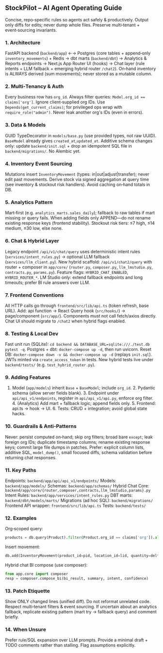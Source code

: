 ## StockPilot – AI Agent Operating Guide
Concise, repo‑specific rules so agents act safely & productively. Output only diffs for edits; never dump whole files. Preserve multi‑tenant + event‑sourcing invariants.

### 1. Architecture
FastAPI backend (`backend/app`) ←→ Postgres (core tables + append‑only `inventory_movements`) + Redis → dbt marts (`backend/dbt`) → Analytics & Reports endpoints → Next.js App Router UI (hooks) → Chat layer (rule intents + LLM fallback + emerging hybrid router `/chat2`). On‑hand inventory is ALWAYS derived (sum movements); never stored as a mutable column.

### 2. Multi‑Tenancy & Auth
Every business row has `org_id`. Always filter queries: `Model.org_id == claims['org']`. Ignore client‑supplied org IDs. Use `Depends(get_current_claims)`; for privileged ops wrap with `require_role("admin")`. Never leak another org's IDs (even in errors).

### 3. Data & Models
GUID TypeDecorator in `models/base.py` (use provided types, not raw UUID). `BaseModel` already gives `created_at`,`updated_at`. Additive schema changes only: update `backend/init.sql` + drop an idempotent SQL file in `backend/migrations/`. No Alembic yet.

### 4. Inventory Event Sourcing
Mutations insert `InventoryMovement` (types: in|out|adjust|transfer); never edit past movements. Derive stock via signed aggregation at query time (see inventory & stockout risk handlers). Avoid caching on‑hand totals in DB.

### 5. Analytics Pattern
Mart‑first (e.g. `analytics_marts.sales_daily`); fallback to raw tables if mart missing or query fails. When adding fields only APPEND—do not rename existing response keys (frontend stability). Stockout risk tiers: ≤7 high, ≤14 medium, ≤30 low, else none.

### 6. Chat & Hybrid Layer
Legacy endpoint `/api/v1/chat/query` uses deterministic intent rules (`services/intent_rules.py`) → optional LLM fallback (`services/llm_client.py`). New hybrid scaffold: `/api/v1/chat2/query` with router + composer in `app/core/` (`router.py`, `composer.py`, `llm_lmstudio.py`, `contracts.py`, `params.py`). Feature flags: `HYBRID_CHAT_ENABLED`, `HYBRID_ROUTER_*`. LM Studio only: extend fallback endpoints and long timeouts; prefer BI rule answers over LLM.

### 7. Frontend Conventions
All HTTP calls go through `frontend/src/lib/api.ts` (token refresh, base URL). Add: api function → React Query hook (`src/hooks/`) → page/component (`src/app/`). Components must not call fetch/axios directly. Chat UI should migrate to `/chat2` when hybrid flags enabled.

### 8. Testing & Local Dev
Fast unit run (SQLite): `cd backend && DATABASE_URL=sqlite:///./test.db pytest -q`. Postgres + dbt: `docker-compose up -d`, then run uvicorn. Reset DB: `docker-compose down -v && docker-compose up -d` (replays `init.sql`). JWTs minted via `create_access_token` in tests. New hybrid tests live under `backend/tests/` (e.g. `test_hybrid_router.py`).

### 9. Adding Features
1. Model (`app/models`) inherit `Base` + `BaseModel`; include `org_id`. 2. Pydantic schema (allow server fields blank). 3. Endpoint under `api/api_v1/endpoints`, register in `api/api_v1/api.py`, enforce org filter. 4. (Analytics) Add mart + fallback logic; append fields only. 5. Frontend: api.ts → hook → UI. 6. Tests: CRUD + integration; avoid global state hacks.

### 10. Guardrails & Anti‑Patterns
Never: persist computed on‑hand; skip org filters; broad bare `except`; leak foreign org IDs; duplicate timestamp columns; rename existing response keys; commit large file dumps in patches. Prefer: explicit column lists, additive SQL, `model_dump()`, small focused diffs, schema validation before returning chat responses.

### 11. Key Paths
Endpoints: `backend/app/api/api_v1/endpoints/`
Models: `backend/app/models/`
Schemas: `backend/app/schemas/`
Hybrid Chat Core: `backend/app/core/{router,composer,contracts,llm_lmstudio,params}.py`
Intent Rules: `backend/app/services/intent_rules.py`
DBT marts: `backend/dbt/models/marts/`
Migrations (ad hoc SQL): `backend/migrations/`
Frontend API wrapper: `frontend/src/lib/api.ts`
Tests: `backend/tests/`

### 12. Examples
Org‑scoped query:
```python
products = db.query(Product).filter(Product.org_id == claims['org']).all()
```
Insert movement:
```python
db.add(InventoryMovement(product_id=pid, location_id=lid, quantity=delta, movement_type='adjust', timestamp=now))
```
Hybrid chat BI compose (use composer):
```python
from app.core import composer
resp = composer.compose_bi(bi_result, summary, intent, confidence)
```

### 13. Patch Etiquette
Show ONLY changed lines (unified diff). Do not reformat unrelated code. Respect multi‑tenant filters & event sourcing. If uncertain about an analytics fallback, replicate existing pattern (mart try → fallback query) and comment briefly.

### 14. When Unsure
Prefer rule/SQL expansion over LLM prompts. Provide a minimal draft + TODO comments rather than stalling. Flag assumptions explicitly.

